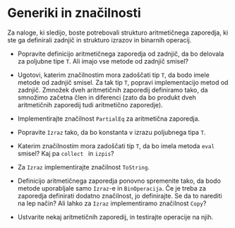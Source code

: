 # Generiki in značilnosti

Za naloge, ki sledijo, boste potrebovali strukturo aritmetičnega zaporedja,
ki ste ga definirali zadnjič in strukturo izrazov in binarnih operacij.

- Popravite definicijo aritmetičnega zaporedja od zadnjič, da bo delovala za poljubne tipe `T`. Ali imajo vse metode od zadnjič smisel?
- Ugotovi, katerim značilnostim mora zadoščati tip `T`, da bodo imele metode od zadnjič smisel. Za tak tip `T`, popravi implementacijo metod od zadnjič. Zmnožek dveh aritmetičnih zaporedij definiramo tako, da smnožimo začetna člen in diferenci (zato da bo produkt dveh aritmetičnih zaporedij tudi aritmetično zaporedje).
- Implementirajte značilnost `PartialEq` za aritmetična zaporedja.

- Popravite `Izraz` tako, da bo konstanta v izrazu poljubnega tipa `T`.
- Katerim značilnostim mora zadoščati tip `T`, da bo imela metoda `eval` smisel? Kaj pa `collect ` in `izpis`?
- Za `Izraz` implementirajte značilnost `ToString`.

- Definicijo aritmetičnega zaporedja ponovno spremenite tako, da bodo metode uporabljale samo `Izraz`-e in `BinOperacija`. Če je treba za zaporedja definirati dodatno značilnost, jo definirajte. Se da to narediti na lep način? Ali lahko za `Izraz` implementiramo značilnost `Copy`?

- Ustvarite nekaj aritmetičnih zaporedij, in testirajte operacije na njih.
